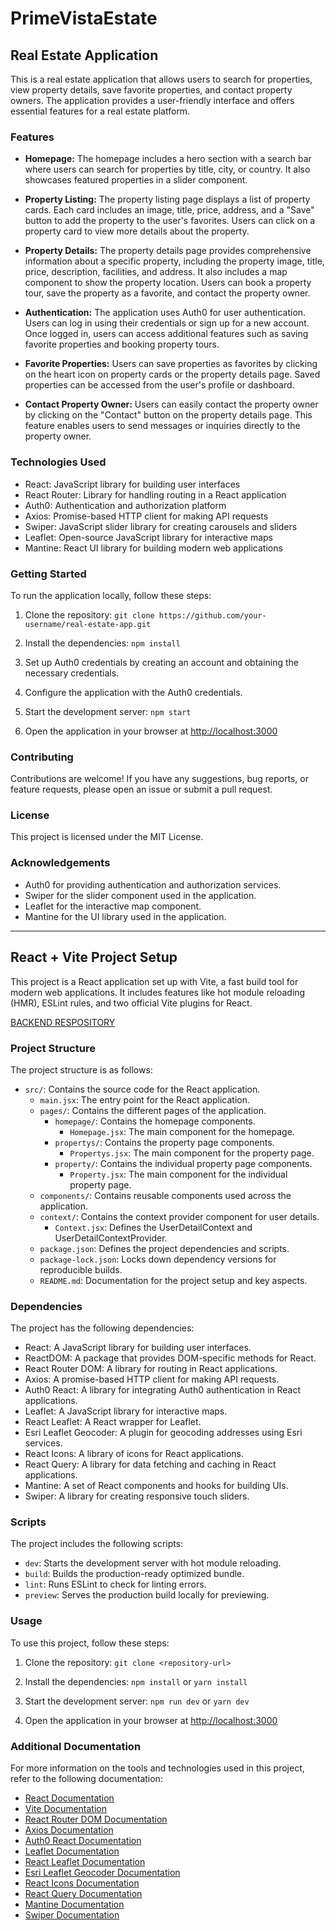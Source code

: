 # PrimeVistaEstate

## Real Estate Application

This is a real estate application that allows users to search for properties, view property details, save favorite properties, and contact property owners. The application provides a user-friendly interface and offers essential features for a real estate platform.

### Features

- **Homepage:** The homepage includes a hero section with a search bar where users can search for properties by title, city, or country. It also showcases featured properties in a slider component.

- **Property Listing:** The property listing page displays a list of property cards. Each card includes an image, title, price, address, and a "Save" button to add the property to the user's favorites. Users can click on a property card to view more details about the property.

- **Property Details:** The property details page provides comprehensive information about a specific property, including the property image, title, price, description, facilities, and address. It also includes a map component to show the property location. Users can book a property tour, save the property as a favorite, and contact the property owner.

- **Authentication:** The application uses Auth0 for user authentication. Users can log in using their credentials or sign up for a new account. Once logged in, users can access additional features such as saving favorite properties and booking property tours.

- **Favorite Properties:** Users can save properties as favorites by clicking on the heart icon on property cards or the property details page. Saved properties can be accessed from the user's profile or dashboard.

- **Contact Property Owner:** Users can easily contact the property owner by clicking on the "Contact" button on the property details page. This feature enables users to send messages or inquiries directly to the property owner.

### Technologies Used

- React: JavaScript library for building user interfaces
- React Router: Library for handling routing in a React application
- Auth0: Authentication and authorization platform
- Axios: Promise-based HTTP client for making API requests
- Swiper: JavaScript slider library for creating carousels and sliders
- Leaflet: Open-source JavaScript library for interactive maps
- Mantine: React UI library for building modern web applications

### Getting Started

To run the application locally, follow these steps:

1. Clone the repository: `git clone https://github.com/your-username/real-estate-app.git`

2. Install the dependencies: `npm install`

3. Set up Auth0 credentials by creating an account and obtaining the necessary credentials.

4. Configure the application with the Auth0 credentials.

5. Start the development server: `npm start`

6. Open the application in your browser at [http://localhost:3000](http://localhost:3000)

### Contributing

Contributions are welcome! If you have any suggestions, bug reports, or feature requests, please open an issue or submit a pull request.

### License

This project is licensed under the MIT License.

### Acknowledgements

- Auth0 for providing authentication and authorization services.
- Swiper for the slider component used in the application.
- Leaflet for the interactive map component.
- Mantine for the UI library used in the application.

---

## React + Vite Project Setup

This project is a React application set up with Vite, a fast build tool for modern web applications. It includes features like hot module reloading (HMR), ESLint rules, and two official Vite plugins for React.

 [BACKEND RESPOSITORY](https://github.com/rajan7227/PrimeVistaEstate-SERVER)

### Project Structure

The project structure is as follows:

- `src/`: Contains the source code for the React application.
  - `main.jsx`: The entry point for the React application.
  - `pages/`: Contains the different pages of the application.
    - `homepage/`: Contains the homepage components.
      - `Homepage.jsx`: The main component for the homepage.
    - `propertys/`: Contains the property page components.
      - `Propertys.jsx`: The main component for the property page.
    - `property/`: Contains the individual property page components.
      - `Property.jsx`: The main component for the individual property page.
  - `components/`: Contains reusable components used across the application.
  - `context/`: Contains the context provider component for user details.
    - `Context.jsx`: Defines the UserDetailContext and UserDetailContextProvider.
  - `package.json`: Defines the project dependencies and scripts.
  - `package-lock.json`: Locks down dependency versions for reproducible builds.
  - `README.md`: Documentation for the project setup and key aspects.

### Dependencies

The project has the following dependencies:

- React: A JavaScript library for building user interfaces.
- ReactDOM: A package that provides DOM-specific methods for React.
- React Router DOM: A library for routing in React applications.
- Axios: A promise-based HTTP client for making API requests.
- Auth0 React: A library for integrating Auth0 authentication in React applications.
- Leaflet: A JavaScript library for interactive maps.
- React Leaflet: A React wrapper for Leaflet.
- Esri Leaflet Geocoder: A plugin for geocoding addresses using Esri services.
- React Icons: A library of icons for React applications.
- React Query: A library for data fetching and caching in React applications.
- Mantine: A set of React components and hooks for building UIs.
- Swiper: A library for creating responsive touch sliders.

### Scripts

The project includes the following scripts:

- `dev`: Starts the development server with hot module reloading.
- `build`: Builds the production-ready optimized bundle.
- `lint`: Runs ESLint to check for linting errors.
- `preview`: Serves the production build locally for previewing.

### Usage

To use this project, follow these steps:

1. Clone the repository: `git clone <repository-url>`

2. Install the dependencies: `npm install` or `yarn install`

3. Start the development server: `npm run dev` or `yarn dev`

4. Open the application in your browser at [http://localhost:3000](http://localhost:3000)

### Additional Documentation

For more information on the tools and technologies used in this project, refer to the following documentation:

- [React Documentation](https://reactjs.org/docs)
- [Vite Documentation](https://vitejs.dev/guide)
- [React Router DOM Documentation](https://reactrouter.com/web/guides/quick-start)
- [Axios Documentation](https://axios-http.com/docs/intro)
- [Auth0 React Documentation](https://auth0.com/docs/quickstart/spa/react)
- [Leaflet Documentation](https://leafletjs.com/reference-1.7.1.html)
- [React Leaflet Documentation](https://react-leaflet.js.org/docs/start-introduction)
- [Esri Leaflet Geocoder Documentation](https://github.com/Esri/esri-leaflet-geocoder)
- [React Icons Documentation](https://react-icons.github.io/react-icons/)
- [React Query Documentation](https://react-query.tanstack.com/)
- [Mantine Documentation](https://mantine.dev/)
- [Swiper Documentation](https://swiperjs.com/api)

